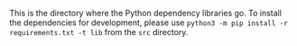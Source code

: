 This is the directory where the Python dependency libraries go.
To install the dependencies for development,
please use `python3 -m pip install -r requirements.txt -t lib` from the `src` directory.
